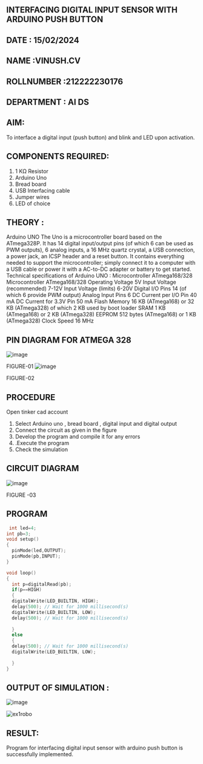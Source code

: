 ## INTERFACING DIGITAL INPUT SENSOR WITH ARDUINO PUSH BUTTON
## DATE : 15/02/2024
## NAME :VINUSH.CV																			             
## ROLLNUMBER :212222230176
## DEPARTMENT : AI DS


## AIM:
To interface a digital input (push button) and blink and LED upon activation.
## COMPONENTS REQUIRED:
1.	1 KΩ Resistor 
2.	Arduino Uno 
3.	Bread board 
4.	USB Interfacing cable 
5.	Jumper wires 
6.	LED of choice 
## THEORY :
Arduino UNO
 	  The Uno is a microcontroller board based on the ATmega328P. It has 14 digital input/output pins (of which 6 can be used as PWM outputs), 6 analog inputs, a 16 MHz quartz crystal, a USB connection, a power jack, an ICSP header and a reset button. It contains everything needed to support the microcontroller; simply connect it to a computer with a USB cable or power it with a AC-to-DC adapter or battery to get started.
	Technical specifications of Arduino UNO :
Microcontroller	ATmega168/328
Microcontroller	ATmega168/328
Operating Voltage	5V
Input Voltage (recommended)	7-12V
Input Voltage (limits)	6-20V
Digital I/O Pins	14 (of which 6 provide PWM output)
Analog Input Pins	6
DC Current per I/O Pin	40 mA
DC Current for 3.3V Pin	50 mA
Flash Memory	16 KB (ATmega168) or 32 KB (ATmega328) of which 2 KB used by boot loader
SRAM	1 KB (ATmega168) or 2 KB (ATmega328)
EEPROM	512 bytes (ATmega168) or 1 KB (ATmega328)
Clock Speed	16 MHz
## PIN DIAGRAM FOR ATMEGA 328
 
![image](https://user-images.githubusercontent.com/36288975/163530394-115baee4-7ed1-49fe-9cce-d7b625e11e85.png)

FIGURE-01
![image](https://user-images.githubusercontent.com/36288975/163530431-4d390e98-0942-42d8-95b8-f57d348e6ad8.png)

FIGURE-02
## PROCEDURE 
 Open tinker cad account 
1.	Select Arduino uno , bread board , digital input and digital output 
2.	Connect the circuit as given in the figure 
3.	Develop the program and compile it for any errors 
4.	 .Execute the program 
5.	Check the simulation 



## CIRCUIT DIAGRAM 


![image](https://user-images.githubusercontent.com/36288975/163530437-87a0afbd-b3c9-44ad-b907-5de63486fb9d.png)



FIGURE -03




## PROGRAM 
```c++
 int led=4;
int pb=3;
void setup()
{
  pinMode(led,OUTPUT);
  pinMode(pb,INPUT);
}

void loop()
{	
  int p=digitalRead(pb);
  if(p==HIGH)
  {
  digitalWrite(LED_BUILTIN, HIGH);
  delay(500); // Wait for 1000 millisecond(s)
  digitalWrite(LED_BUILTIN, LOW);
  delay(500); // Wait for 1000 millisecond(s)
  
  }
  else
  {
  delay(500); // Wait for 1000 millisecond(s)
  digitalWrite(LED_BUILTIN, LOW);
 
  }
}
```


 









 
 
 



## OUTPUT OF SIMULATION :

![image](https://github.com/vinushcv/-INTERFACING-DIGITAL-INPUT-SENSOR-WITH-ARDUINO-PUSH-BUTTON-/assets/113975318/6c3d0e01-4c95-4df2-8128-a0e44822b6e5)

![ex1robo](https://github.com/vinushcv/-INTERFACING-DIGITAL-INPUT-SENSOR-WITH-ARDUINO-PUSH-BUTTON-/assets/113975318/8c147e91-e275-4766-91fd-fdbcf14e5082)

## RESULT:
Program for interfacing digital input sensor with arduino push button is successfully implemented.
